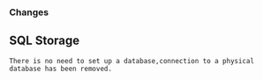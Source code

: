 ### Changes

## SQL Storage
``` Use InMemoryDatabase
There is no need to set up a database,connection to a physical database has been removed.
